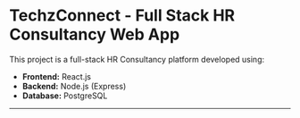 # TechzConnect - Full Stack HR Consultancy Web App

This project is a full-stack HR Consultancy platform developed using:
- **Frontend:** React.js
- **Backend:** Node.js (Express)
- **Database:** PostgreSQL

---

